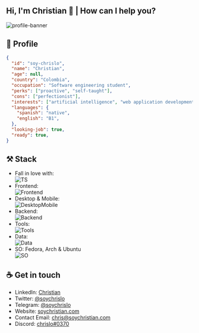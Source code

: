 ## Hi, I'm Christian 👋 | How can I help you?

![profile-banner](https://imgur.com/kOkqNSs.jpg)
## 🦄 Profile
```json
{
  "id": "soy-chrislo",
  "name": "Christian",
  "age": null,
  "country": "Colombia",
  "occupation": "Software engineering student",
  "perks": ["proactive", "self-taught"],
  "cons": ["perfectionist"],
  "interests": ["artificial intelligence", "web application development"],
  "languages": {
    "spanish": "native",
    "english": "B1",
  },
  "looking-job": true,
  "ready": true,
}
```


## ⚒️ Stack
- Fall in love with: <br>
![TS](https://skillicons.dev/icons?i=ts)
- Frontend: <br>
![Frontend](https://skillicons.dev/icons?i=js,html,css,react,sass,tailwind) 
- Desktop & Mobile: <br>
![DesktopMobile](https://skillicons.dev/icons?i=electron,react)
- Backend: <br>
![Backend](https://skillicons.dev/icons?i=nodejs,java,express,deno) 
- Tools: <br>
![Tools](https://skillicons.dev/icons?i=bash,docker,figma,git,ps)
- Data: <br>
![Data](https://skillicons.dev/icons?i=mongodb,mysql,postgres)
- SO: Fedora, Arch & Ubuntu <br>
![SO](https://skillicons.dev/icons?i=linux)

## ☕ Get in touch
- LinkedIn: [Christian](https://www.linkedin.com/in/christian-rubio-111521220/)
- Twitter: [@soychrislo](https://twitter.com/soychrislo)
- Telegram: [@soychrislo](https://i.imgur.com/qyCKLzx.png)
- Website: [soychristian.com](https://soychristian.com)
- Contact Email: chris@soychristian.com
- Discord: [chrislo#0370](https://discord.com)
